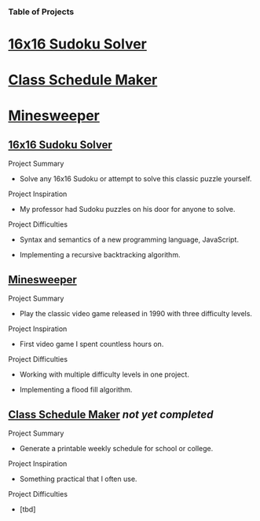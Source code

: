 ### Table of Projects
# [16x16 Sudoku Solver](https://steven-phun.github.io/Steven-Phun/16x16-Sudoku-Solver)
# [Class Schedule Maker](https://steven-phun.github.io/Steven-Phun/Course-Schedule-Maker)
# [Minesweeper](https://steven-phun.github.io/Steven-Phun/Minesweeper)

## [16x16 Sudoku Solver](https://steven-phun.github.io/Steven-Phun/16x16-Sudoku-Solver)

Project Summary

- Solve any 16x16 Sudoku or attempt to solve this classic puzzle yourself.

Project Inspiration 

- My professor had Sudoku puzzles on his door for anyone to solve.

Project Difficulties

- Syntax and semantics of a new programming language, JavaScript.

- Implementing a recursive backtracking algorithm.


## [Minesweeper](https://steven-phun.github.io/Steven-Phun/Minesweeper)

Project Summary

- Play the classic video game released in 1990 with three difficulty levels.

Project Inspiration 

- First video game I spent countless hours on.

Project Difficulties

- Working with multiple difficulty levels in one project.

- Implementing a flood fill algorithm.


## [Class Schedule Maker](https://steven-phun.github.io/Steven-Phun/Course-Schedule-Maker) *not yet completed*

Project Summary

- Generate a printable weekly schedule for school or college. 

Project Inspiration 

- Something practical that I often use.

Project Difficulties

- [tbd]
